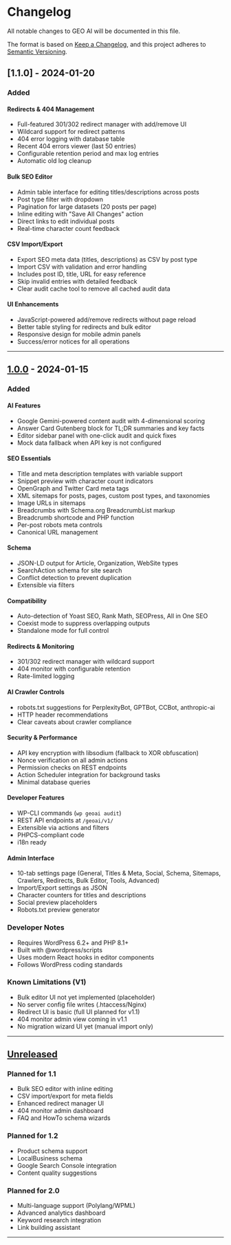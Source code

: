 # Changelog

All notable changes to GEO AI will be documented in this file.

The format is based on [Keep a Changelog](https://keepachangelog.com/en/1.0.0/),
and this project adheres to [Semantic Versioning](https://semver.org/spec/v2.0.0.html).

## [1.1.0] - 2024-01-20

### Added

#### Redirects & 404 Management
- Full-featured 301/302 redirect manager with add/remove UI
- Wildcard support for redirect patterns
- 404 error logging with database table
- Recent 404 errors viewer (last 50 entries)
- Configurable retention period and max log entries
- Automatic old log cleanup

#### Bulk SEO Editor
- Admin table interface for editing titles/descriptions across posts
- Post type filter with dropdown
- Pagination for large datasets (20 posts per page)
- Inline editing with "Save All Changes" action
- Direct links to edit individual posts
- Real-time character count feedback

#### CSV Import/Export
- Export SEO meta data (titles, descriptions) as CSV by post type
- Import CSV with validation and error handling
- Includes post ID, title, URL for easy reference
- Skip invalid entries with detailed feedback
- Clear audit cache tool to remove all cached audit data

#### UI Enhancements
- JavaScript-powered add/remove redirects without page reload
- Better table styling for redirects and bulk editor
- Responsive design for mobile admin panels
- Success/error notices for all operations

---

## [1.0.0] - 2024-01-15

### Added

#### AI Features
- Google Gemini-powered content audit with 4-dimensional scoring
- Answer Card Gutenberg block for TL;DR summaries and key facts
- Editor sidebar panel with one-click audit and quick fixes
- Mock data fallback when API key is not configured

#### SEO Essentials
- Title and meta description templates with variable support
- Snippet preview with character count indicators
- OpenGraph and Twitter Card meta tags
- XML sitemaps for posts, pages, custom post types, and taxonomies
- Image URLs in sitemaps
- Breadcrumbs with Schema.org BreadcrumbList markup
- Breadcrumb shortcode and PHP function
- Per-post robots meta controls
- Canonical URL management

#### Schema
- JSON-LD output for Article, Organization, WebSite types
- SearchAction schema for site search
- Conflict detection to prevent duplication
- Extensible via filters

#### Compatibility
- Auto-detection of Yoast SEO, Rank Math, SEOPress, All in One SEO
- Coexist mode to suppress overlapping outputs
- Standalone mode for full control

#### Redirects & Monitoring
- 301/302 redirect manager with wildcard support
- 404 monitor with configurable retention
- Rate-limited logging

#### AI Crawler Controls
- robots.txt suggestions for PerplexityBot, GPTBot, CCBot, anthropic-ai
- HTTP header recommendations
- Clear caveats about crawler compliance

#### Security & Performance
- API key encryption with libsodium (fallback to XOR obfuscation)
- Nonce verification on all admin actions
- Permission checks on REST endpoints
- Action Scheduler integration for background tasks
- Minimal database queries

#### Developer Features
- WP-CLI commands (`wp geoai audit`)
- REST API endpoints at `/geoai/v1/`
- Extensible via actions and filters
- PHPCS-compliant code
- i18n ready

#### Admin Interface
- 10-tab settings page (General, Titles & Meta, Social, Schema, Sitemaps, Crawlers, Redirects, Bulk Editor, Tools, Advanced)
- Import/Export settings as JSON
- Character counters for titles and descriptions
- Social preview placeholders
- Robots.txt preview generator

### Developer Notes
- Requires WordPress 6.2+ and PHP 8.1+
- Built with @wordpress/scripts
- Uses modern React hooks in editor components
- Follows WordPress coding standards

### Known Limitations (V1)
- Bulk editor UI not yet implemented (placeholder)
- No server config file writes (.htaccess/Nginx)
- Redirect UI is basic (full UI planned for v1.1)
- 404 monitor admin view coming in v1.1
- No migration wizard UI yet (manual import only)

---

## [Unreleased]

### Planned for 1.1
- Bulk SEO editor with inline editing
- CSV import/export for meta fields
- Enhanced redirect manager UI
- 404 monitor admin dashboard
- FAQ and HowTo schema wizards

### Planned for 1.2
- Product schema support
- LocalBusiness schema
- Google Search Console integration
- Content quality suggestions

### Planned for 2.0
- Multi-language support (Polylang/WPML)
- Advanced analytics dashboard
- Keyword research integration
- Link building assistant

---

[1.0.0]: https://github.com/geoai/geo-ai/releases/tag/v1.0.0
[Unreleased]: https://github.com/geoai/geo-ai/compare/v1.0.0...HEAD

